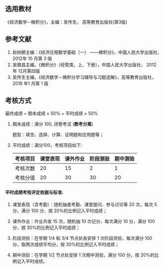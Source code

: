 ## 选用教材

《经济数学--微积分》，主编：吴传生， 高等教育出版社(第3版)

## 参考文献
1. 赵树嫄主编：《经济应用数学基础（一） ——微积分》，中国人民大学出版社， 2012年 10 月第 3 版
2. 吴赣昌主编，《微积分》（经管类，上、下册），中国人民大学出版社， 2012 年 12月第四版
3.  吴传生主编，《经济数学－微积分学习辅导与习题选解》，高等教育出版社， 2016 年1 月第 1 版  

## 考核方式

最终成绩 = 期末成绩 × 50% + 平时成绩 × 50%  

1. 期末成绩：满分 100, 闭卷考试 (**教考分离**)

   题型：填空、选择、计算、证明题和应用题等；  

2. 平时成绩：满分100，考核项目如下:

   | 考核项目 | 课堂表现 | 课外作业 | 阶段测验 | 期中测验 |
   | -------- | -------- | -------- | -------- | -------- |
   | 考核次数 | 20       | 15       | 2        | 1        |
   | 考核分值 | 20       | 30       | 30       | 20       |

#### 平时成绩考核评定依据与标准:

1. 课堂表现（含考勤）：随机抽查考勤、课堂提问、参与讨论等 20 次，每次 5 分，满分 100 分，按 20%的比例记入平时成绩；
2. 课外作业：作业共收 15 次，随机抽 10 次记分，每次满分 10 分，满分 100 分，按 30%的比例记入平时成绩；

3. 阶段测验：在学期 1/4 和 3/4 节点处各安排 1 次阶段测验，每次满分 100 分，取两次成绩平均分，按 30%的比例记入平时成绩； 
4. 期中测验：在学期 1/2 节点处安排 1 次期中测验，满分 100 分，按 20%的比例记入平时成绩。  